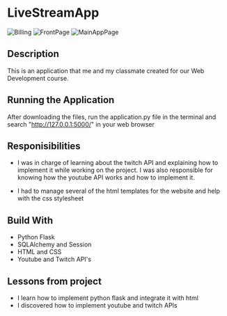 # LiveStreamApp

![Billing](https://user-images.githubusercontent.com/37048222/89929527-ecc06880-dbce-11ea-8c76-20f3041a9b70.PNG)
![FrontPage](https://user-images.githubusercontent.com/37048222/89929537-f053ef80-dbce-11ea-953b-13811b963d62.PNG)
![MainAppPage](https://user-images.githubusercontent.com/37048222/89929557-f649d080-dbce-11ea-9c3a-fccd066eba4e.PNG)

## Description

This is an application that me and my classmate created for our Web Development course.

## Running the Application
After downloading the files, run the application.py file in the terminal and search
"http://127.0.0.1:5000/" in your web browser

## Responisibilities
- I was in charge of learning about the twitch API and explaining how to implement it
while working on the project. I was also responsible for knowing how the youtube API
works and how to implement it.

- I had to manage several of the html templates for the website and help with the css 
stylesheet


## Build With
- Python Flask
- SQLAlchemy and Session
- HTML and CSS
- Youtube and Twitch API's

## Lessons from project

- I learn how to implement python flask and integrate it with html
- I discovered how to implement youtube and twitch APIs
